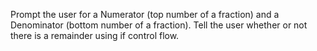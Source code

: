 Prompt the user for a Numerator (top number of a fraction) and a Denominator (bottom number of a fraction). Tell the user whether or not there is a remainder using if control flow.